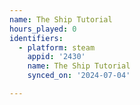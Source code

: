 ```yaml
---
name: The Ship Tutorial
hours_played: 0
identifiers:
  - platform: steam
    appid: '2430'
    name: The Ship Tutorial
    synced_on: '2024-07-04'

---
```

